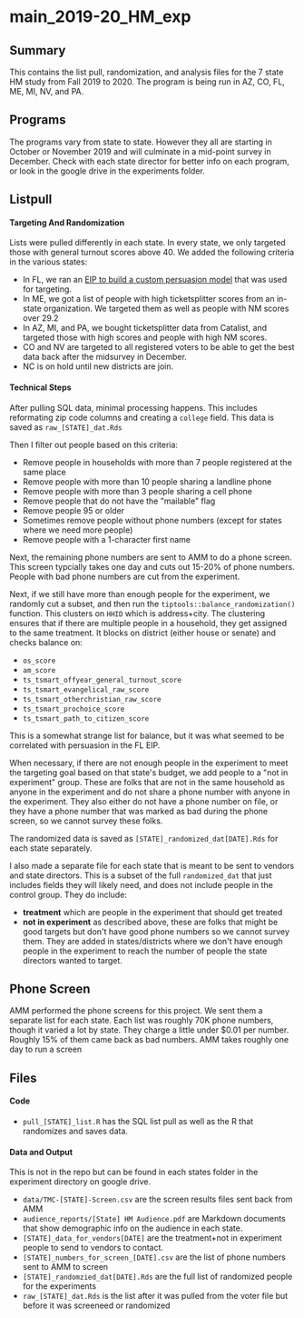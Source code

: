# main_2019-20_HM_exp

## Summary
This contains the list pull, randomization, and analysis files for the 7 state HM study from Fall 2019 to 2020. The program is being run in AZ, CO, FL, ME, MI, NV, and PA.

## Programs
The programs vary from state to state. However they all are starting in October or November 2019 and will culminate in a mid-point survey in December. Check with each state director for better info on each program, or look in the google drive in the experiments folder.

## Listpull

#### Targeting And Randomization
Lists were pulled differently in each state. In every state, we only targeted those with general turnout scores above 40. We added the following criteria in the various states:
- In FL, we ran an [EIP to build a custom persuasion model](https://github.com/andy-zack/FL-EIP-2019) that was used for targeting.
- In ME, we got a list of people with high ticketsplitter scores from an in-state organization. We targeted them as well as people with NM scores over 29.2
- In AZ, MI, and PA, we bought ticketsplitter data from Catalist, and targeted those with high scores and people with high NM scores.
- CO and NV are targeted to all registered voters to be able to get the best data back after the midsurvey in December.
- NC is on hold until new districts are join.

#### Technical Steps
After pulling SQL data, minimal processing happens. This includes reformating zip code columns and creating a `college` field. This data is saved as `raw_[STATE]_dat.Rds`

Then I filter out people based on this criteria:
- Remove people in households with more than 7 people registered at the same place
- Remove people with more than 10 people sharing a landline phone
- Remove people with more than 3 people sharing a cell phone
- Remove people that do not have the "mailable" flag
- Remove people 95 or older
- Sometimes remove people without phone numbers (except for states where we need more people)
- Remove people with a 1-character first name

Next, the remaining phone numbers are sent to AMM to do a phone screen. This screen typcially takes one day and cuts out 15-20% of phone numbers. People with bad phone numbers are cut from the experiment.

Next, if we still have more than enough people for the experiment, we randomly cut a subset, and then run the `tiptools::balance_randomization()` function. This clusters on `HHID` which is address+city. The clustering ensures that if there are multiple people in a household, they get assigned to the same treatment. It blocks on district (either house or senate) and checks balance on:
- `os_score`
- `am_score`
- `ts_tsmart_offyear_general_turnout_score`
- `ts_tsmart_evangelical_raw_score`
- `ts_tsmart_otherchristian_raw_score`
- `ts_tsmart_prochoice_score`
- `ts_tsmart_path_to_citizen_score`

This is a somewhat strange list for balance, but it was what seemed to be correlated with persuasion in the FL EIP.

When necessary, if there are not enough people in the experiment to meet the targeting goal based on that state's budget, we add people to a "not in experiment" group. These are folks that are not in the same household as anyone in the experiment and do not share a phone number with anyone in the experiment. They also either do not have a phone number on file, or they have a phone number that was marked as bad during the phone screen, so we cannot survey these folks.

The randomized data is saved as `[STATE]_randomized_dat[DATE].Rds` for each state separately.

I also made a separate file for each state that is meant to be sent to vendors and state directors. This is a subset of the full `randomized_dat` that just includes fields they will likely need, and does not include people in the control group. They do include:
- **treatment** which are people in the experiment that should get treated
- **not in experiment** as described above, these are folks that might be good targets but don't have good phone numbers so we cannot survey them. They are added in states/districts where we don't have enough people in the experiment to reach the number of people the state directors wanted to target.

## Phone Screen
AMM performed the phone screens for this project. We sent them a separate list for each state. Each list was roughly 70K phone numbers, though it varied a lot by state. They charge a little under $0.01 per number. Roughly 15% of them came back as bad numbers. AMM takes roughly one day to run a screen

## Files

#### Code
- `pull_[STATE]_list.R` has the SQL list pull as well as the R that randomizes and saves data.

#### Data and Output
This is not in the repo but can be found in each states folder in the experiment directory on google drive.
- `data/TMC-[STATE]-Screen.csv` are the screen results files sent back from AMM
- `audience_reports/[State] HM Audience.pdf` are Markdown documents that show demographic info on the audience in each state.
- `[STATE]_data_for_vendors[DATE]` are the treatment+not in experiment people to send to vendors to contact.
- `[STATE]_numbers_for_screen_[DATE].csv` are the list of phone numbers sent to AMM to screen
- `[STATE]_randomzied_dat[DATE].Rds` are the full list of randomized people for the experiments
- `raw_[STATE]_dat.Rds` is the list after it was pulled from the voter file but before it was screeneed or randomized
